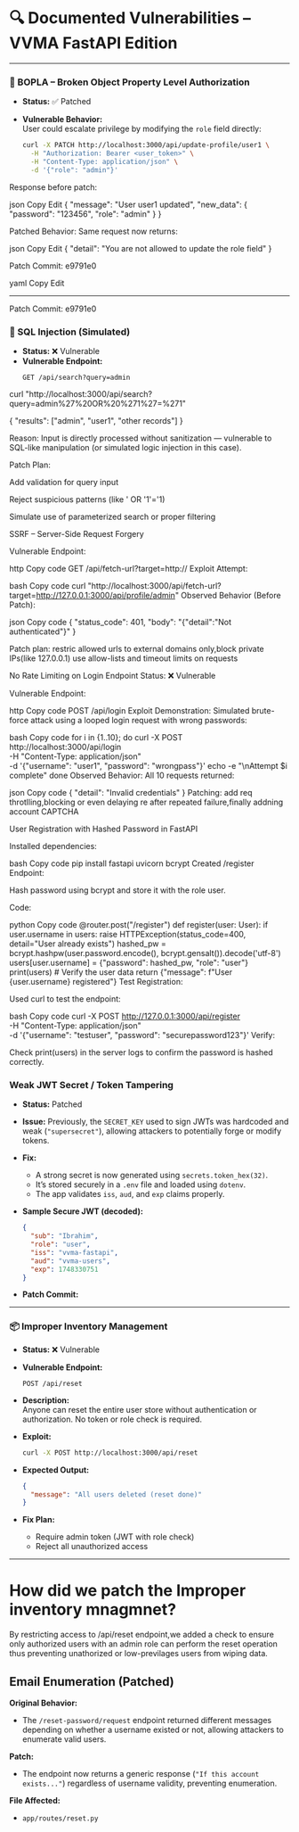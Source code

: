 # 🔍 Documented Vulnerabilities – VVMA FastAPI Edition

---

### 🔐 BOPLA – Broken Object Property Level Authorization

- **Status:** ✅ Patched  
- **Vulnerable Behavior:**  
  User could escalate privilege by modifying the `role` field directly:
  
  ```bash
  curl -X PATCH http://localhost:3000/api/update-profile/user1 \
    -H "Authorization: Bearer <user_token>" \
    -H "Content-Type: application/json" \
    -d '{"role": "admin"}'

Response before patch:

json
Copy
Edit
{
  "message": "User user1 updated",
  "new_data": {
    "password": "123456",
    "role": "admin"
  }
}

Patched Behavior:
Same request now returns:

json
Copy
Edit
{
  "detail": "You are not allowed to update the role field"
}

Patch Commit: e9791e0

yaml
Copy
Edit

---


 Patch Commit: e9791e0


### 🐞 SQL Injection (Simulated)

- **Status:** ❌ Vulnerable  
- **Vulnerable Endpoint:**  
  ```http
  GET /api/search?query=admin
curl "http://localhost:3000/api/search?query=admin%27%20OR%20%271%27=%271"

{
  "results": ["admin", "user1", "other records"]
}

Reason:
Input is directly processed without sanitization — vulnerable to SQL-like manipulation (or simulated logic injection in this case).

Patch Plan:

Add validation for query input

Reject suspicious patterns (like ' OR '1'='1)

Simulate use of parameterized search or proper filtering


SSRF – Server-Side Request Forgery

Vulnerable Endpoint:

http
Copy code
GET /api/fetch-url?target=http://<any-url>
Exploit Attempt:

bash
Copy code
curl "http://localhost:3000/api/fetch-url?target=http://127.0.0.1:3000/api/profile/admin"
Observed Behavior (Before Patch):

json
Copy code
{
  "status_code": 401,
  "body": "{\"detail\":\"Not authenticated\"}"
}

Patch plan: restric allowed urls to external domains only,block private IPs(like 127.0.0.1) use allow-lists and timeout limits on requests


No Rate Limiting on Login Endpoint
Status: ❌ Vulnerable

Vulnerable Endpoint:

http
Copy code
POST /api/login
Exploit Demonstration:
Simulated brute-force attack using a looped login request with wrong passwords:

bash
Copy code
for i in {1..10}; do
  curl -X POST http://localhost:3000/api/login \
    -H "Content-Type: application/json" \
    -d '{"username": "user1", "password": "wrongpass"}'
  echo -e "\nAttempt $i complete"
done
Observed Behavior:
All 10 requests returned:

json
Copy code
{
  "detail": "Invalid credentials"
}
Patching: add req throtlling,blocking or even delaying re after repeated failure,finally addning account CAPTCHA


User Registration with Hashed Password in FastAPI

Installed dependencies:

bash
Copy code
pip install fastapi uvicorn bcrypt
Created /register Endpoint:

Hash password using bcrypt and store it with the role user.

Code:

python
Copy code
@router.post("/register")
def register(user: User):
    if user.username in users:
        raise HTTPException(status_code=400, detail="User already exists")
    hashed_pw = bcrypt.hashpw(user.password.encode(), bcrypt.gensalt()).decode('utf-8')
    users[user.username] = {"password": hashed_pw, "role": "user"}
    print(users)  # Verify the user data
    return {"message": f"User {user.username} registered"}
Test Registration:

Used curl to test the endpoint:

bash
Copy code
curl -X POST http://127.0.0.1:3000/api/register \
-H "Content-Type: application/json" \
-d '{"username": "testuser", "password": "securepassword123"}'
Verify:

Check print(users) in the server logs to confirm the password is hashed correctly.


### Weak JWT Secret / Token Tampering

- **Status:** Patched  
- **Issue:** Previously, the `SECRET_KEY` used to sign JWTs was hardcoded and weak (`"supersecret"`), allowing attackers to potentially forge or modify tokens.

- **Fix:**  
  - A strong secret is now generated using `secrets.token_hex(32)`.
  - It’s stored securely in a `.env` file and loaded using `dotenv`.
  - The app validates `iss`, `aud`, and `exp` claims properly.

- **Sample Secure JWT (decoded):**
  ```json
  {
    "sub": "Ibrahim",
    "role": "user",
    "iss": "vvma-fastapi",
    "aud": "vvma-users",
    "exp": 1748330751
  }
  ```

- **Patch Commit:** _<your-latest commit hash>_


---

### 📦 Improper Inventory Management

- **Status:** ❌ Vulnerable  
- **Vulnerable Endpoint:**  
  ```http
  POST /api/reset
  ```

- **Description:**  
  Anyone can reset the entire user store without authentication or authorization. No token or role check is required.

- **Exploit:**

  ```bash
  curl -X POST http://localhost:3000/api/reset
  ```

- **Expected Output:**

  ```json
  {
    "message": "All users deleted (reset done)"
  }
  ```

- **Fix Plan:**
  - Require admin token (JWT with role check)
  - Reject all unauthorized access

---
# How did we patch the Improper inventory mnagmnet?
By restricting access to /api/reset endpoint,we added a check to ensure only authorized users with an admin role can perform the reset
operation thus preventing unathorized or low-previlages users from wiping data.


## Email Enumeration (Patched)

**Original Behavior:**
- The `/reset-password/request` endpoint returned different messages depending on whether a username existed or not, allowing attackers to enumerate valid users.

**Patch:**
- The endpoint now returns a generic response (`"If this account exists..."`) regardless of username validity, preventing enumeration.

**File Affected:**
- `app/routes/reset.py`
